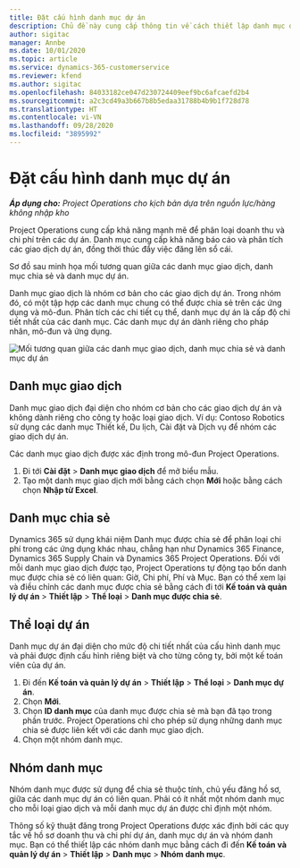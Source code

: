 ```yaml
---
title: Đặt cấu hình danh mục dự án
description: Chủ đề này cung cấp thông tin về cách thiết lập danh mục dự án.
author: sigitac
manager: Annbe
ms.date: 10/01/2020
ms.topic: article
ms.service: dynamics-365-customerservice
ms.reviewer: kfend
ms.author: sigitac
ms.openlocfilehash: 84033182ce047d230724409eef9bc6afcaefd2b4
ms.sourcegitcommit: a2c3cd49a3b667b8b5edaa31788b4b9b1f728d78
ms.translationtype: HT
ms.contentlocale: vi-VN
ms.lasthandoff: 09/28/2020
ms.locfileid: "3895992"
---
```

# <a name="configure-project-categories"></a>Đặt cấu hình danh mục dự án

_**Áp dụng cho:** Project Operations cho kịch bản dựa trên nguồn lực/hàng không nhập kho_

Project Operations cung cấp khả năng mạnh mẽ để phân loại doanh thu và chi phí trên các dự án. Danh mục cung cấp khả năng báo cáo và phân tích các giao dịch dự án, đồng thời thúc đẩy việc đăng lên sổ cái.

Sơ đồ sau minh họa mối tương quan giữa các danh mục giao dịch, danh mục chia sẻ và danh mục dự án. 

Danh mục giao dịch là nhóm cơ bản cho các giao dịch dự án. Trong nhóm đó, có một tập hợp các danh mục chung có thể được chia sẻ trên các ứng dụng và mô-đun. Phân tích các chi tiết cụ thể, danh mục dự án là cấp độ chi tiết nhất của các danh mục. Các danh mục dự án dành riêng cho pháp nhân, mô-đun và ứng dụng.

![Mối tương quan giữa các danh mục giao dịch, danh mục chia sẻ và danh mục dự án](media/project-categories.png)

## <a name="transaction-categories"></a>Danh mục giao dịch

Danh mục giao dịch đại diện cho nhóm cơ bản cho các giao dịch dự án và không dành riêng cho công ty hoặc loại giao dịch. Ví dụ: Contoso Robotics sử dụng các danh mục Thiết kế, Du lịch, Cài đặt và Dịch vụ để nhóm các giao dịch dự án.

Các danh mục giao dịch được xác định trong mô-đun Project Operations. 
1. Đi tới **Cài đặt** \> **Danh mục giao dịch** để mở biểu mẫu. 
2. Tạo một danh mục giao dịch mới bằng cách chọn **Mới** hoặc bằng cách chọn **Nhập từ Excel**.

## <a name="shared-categories"></a>Danh mục chia sẻ

Dynamics 365 sử dụng khái niệm Danh mục được chia sẻ để phân loại chi phí trong các ứng dụng khác nhau, chẳng hạn như Dynamics 365 Finance, Dynamics 365 Supply Chain và Dynamics 365 Project Operations. Đối với mỗi danh mục giao dịch được tạo, Project Operations tự động tạo bốn danh mục được chia sẻ có liên quan: Giờ, Chi phí, Phí và Mục. Bạn có thể xem lại và điều chỉnh các danh mục được chia sẻ bằng cách đi tới **Kế toán và quản lý dự án** \> **Thiết lập** \> **Thể loại** \> **Danh mục được chia sẻ**.

## <a name="project-categories"></a>Thể loại dự án

Danh mục dự án đại diện cho mức độ chi tiết nhất của cấu hình danh mục và phải được định cấu hình riêng biệt và cho từng công ty, bởi một kế toán viên của dự án.

1. Đi đến **Kế toán và quản lý dự án** \> **Thiết lập** \> **Thể loại** \> **Danh mục dự án**.
2. Chọn **Mới**.
3. Chọn **ID danh mục** của danh mục được chia sẻ mà bạn đã tạo trong phần trước. Project Operations chỉ cho phép sử dụng những danh mục chia sẻ được liên kết với các danh mục giao dịch.
4. Chọn một nhóm danh mục.

## <a name="category-groups"></a>Nhóm danh mục

Nhóm danh mục được sử dụng để chia sẻ thuộc tính, chủ yếu đăng hồ sơ, giữa các danh mục dự án có liên quan. Phải có ít nhất một nhóm danh mục cho mỗi loại giao dịch và mỗi danh mục dự án được chỉ định một nhóm.

Thông số kỹ thuật đăng trong Project Operations được xác định bởi các quy tắc về hồ sơ doanh thu và chi phí dự án, danh mục dự án và nhóm danh mục. Bạn có thể thiết lập các nhóm danh mục bằng cách đi đến **Kế toán và quản lý dự án** \> **Thiết lập** \> **Danh mục** \> **Nhóm danh mục**.
